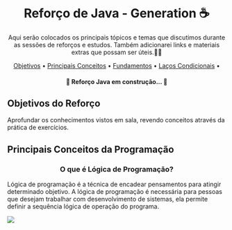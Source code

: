 <h1 align="center"> Reforço de Java - Generation ☕</h1>

<p align="center">Aqui serão colocados os principais tópicos e temas que discutimos durante as sessões de reforços e estudos. Também adicionarei links e materiais extras que possam ser úteis.📓🚀</p>

<p align="center">
 <a href="#objetivo">Objetivos</a> •
 <a href="#conceitos">Principais Conceitos</a> •
 <a href="#fundamentos">Fundamentos</a> • 
 <a href="#condicionais">Laços Condicionais</a> • 
</p>

<h4 align="center"> 
	🚧  Reforço Java em construção...  🚧
</h4>

<a name="objetivo"><h2>Objetivos do Reforço</h2></a>
<p>Aprofundar os conhecimentos vistos em sala, revendo conceitos através da prática de exercícios.</p>

<a name="conceitos"><h2>Principais Conceitos da Programação</h2></a>

<h3 align="center">O que é Lógica de Programação? </h3>
<p> Lógica de programação é a técnica de encadear pensamentos para atingir determinado objetivo. A lógica de programação é necessária para pessoas que desejam trabalhar com desenvolvimento de sistemas, ela permite definir a sequência lógica de operação do programa. </p>

<img src= "https://img.shields.io/github/issues/mayumisiano/imersaojava">


